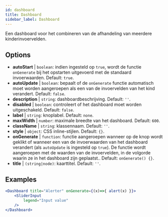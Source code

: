```yaml
--- 
id: dashboard 
title: Dashboard
sidebar_label: Dashboard 
---
```


Een dashboard voor het combineren van de afhandeling van meerdere kinderinvoervelden.

## Options

* __autoStart__ | `boolean`: indien ingesteld op `true`, wordt de functie `onGenerate` bij het opstarten uitgevoerd met de standaard invoerwaarden. Default: `true`.
* __autoUpdate__ | `boolean`: bepaalt of de `onGenerate` functie automatisch moet worden aangeroepen als een van de invoervelden van het kind verandert. Default: `false`.
* __description__ | `string`: dashboardbeschrijving. Default: `''`.
* __disabled__ | `boolean`: controleert of het dashboard moet worden uitgeschakeld. Default: `false`.
* __label__ | `string`: knoplabel. Default: `none`.
* __maxWidth__ | `number`: maximale breedte van het dashboard. Default: `600`.
* __className__ | `string`: klassennaam. Default: `''`.
* __style__ | `object`: CSS inline-stijlen. Default: `{}`.
* __onGenerate__ | `function`: functie aangeroepen wanneer op de knop wordt geklikt of wanneer een van de invoerwaarden van het dashboard verandert (als `autoUpdate` is ingesteld op `true`). De functie wordt aangeroepen met de waarden van de invoervelden, in de volgorde waarin ze in het dashboard zijn geplaatst.. Default: `onGenerate() {}`.
* __title__ | `(string|node)`: kaarttitel. Default: `''`.


## Examples

```jsx live
<Dashboard title="Alerter" onGenerate={(x)=>{ alert(x) }}>
    <SliderInput
        legend="Input value"
    />
</Dashboard>
```

